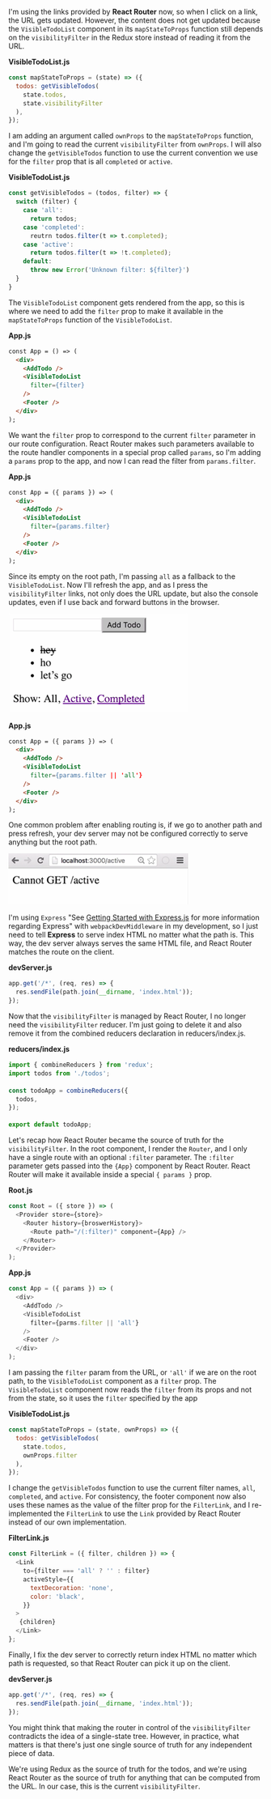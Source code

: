I'm using the links provided by **React Router** now, so when I click on a link, the URL gets updated. However, the content does not get updated because the `VisibleTodoList` component in its `mapStateToProps` function still depends on the `visibilityFilter` in the Redux store instead of reading it from the URL.


**VisibleTodoList.js**
```javascript 
const mapStateToProps = (state) => ({
  todos: getVisibleTodos(
    state.todos,
    state.visibilityFilter
  ),
});
```

I am adding an argument called `ownProps` to the `mapStateToProps` function, and I'm going to read the current `visibilityFilter` from `ownProps`. I will also change the `getVisibleTodos` function to use the current convention we use for the `filter` prop that is all `completed` or `active`.


**VisibleTodoList.js**
```javascript
const getVisibleTodos = (todos, filter) => {
  switch (filter) {
    case 'all':
      return todos;
    case 'completed':
      reutrn todos.filter(t => t.completed);
    case 'active':
      return todos.filter(t => !t.completed);
    default: 
      throw new Error('Unknown filter: ${filter}')
  } 
}
```

The `VisibleTodoList` component gets rendered from the app, so this is where we need to add the `filter` prop to make it available in the `mapStateToProps` function of the `VisibleTodoList`.


**App.js**
```html
const App = () => (
  <div>
    <AddTodo />
    <VisibleTodoList
      filter={filter}
    />
    <Footer />
  </div>
);
```

We want the `filter` prop to correspond to the current `filter` parameter in our route configuration. React Router makes such parameters available to the route handler components in a special prop called `params`, so I'm adding a `params` prop to the app, and now I can read the filter from `params.filter`.


**App.js**
```html
const App = ({ params }) => (
  <div>
    <AddTodo />
    <VisibleTodoList
      filter={params.filter}
    />
    <Footer />
  </div>
);
```

Since its empty on the root path, I'm passing `all` as a fallback to the `VisibleTodoList`. Now I'll refresh the app, and as I press the `visibilityFilter` links, not only does the URL update, but also the console updates, even if I use back and forward buttons in the browser.



![output](../images/javascript-redux-filtering-redux-state-with-react-router-params-output.png)


**App.js**
```html
const App = ({ params }) => (
  <div>
    <AddTodo />
    <VisibleTodoList
      filter={params.filter || 'all'}
    />
    <Footer />
  </div>
);
```

One common problem after enabling routing is, if we go to another path and press refresh, your dev server may not be configured correctly to serve anything but the root path.



![invalid](../images/javascript-redux-filtering-redux-state-with-react-router-params-invalid.png)



I'm using `Express` "See [Getting Started with Express.js](https://egghead.io/courses/getting-started-with-express-js) for more information regarding Express" with `webpackDevMiddleware` in my development, so I just need to tell **Express** to serve index HTML no matter what the path is. This way, the dev server always serves the same HTML file, and React Router matches the route on the client.


**devServer.js**
```javascript
app.get('/*', (req, res) => {
  res.sendFile(path.join(__dirname, 'index.html'));
});
```

Now that the `visibilityFilter` is managed by React Router, I no longer need the `visibilityFilter` reducer. I'm just going to delete it and also remove it from the combined reducers declaration in reducers/index.js.


**reducers/index.js**
```javascript
import { combineReducers } from 'redux';
import todos from './todos';

const todoApp = combineReducers({
  todos,
});

export default todoApp;
```

Let's recap how React Router became the source of truth for the `visibilityFilter`. In the root component, I render the `Router`, and I only have a single route with an optional `:filter` parameter. The `:filter` parameter gets passed into the `{App}` component by React Router. React Router will make it available inside a special `{ params }` prop.


**Root.js**
```javascript
const Root = ({ store }) => (
  <Provider store={store}>
    <Router history={broswerHistory}>
      <Route path="/(:filter)" component={App} />
    </Router>
  </Provider>
);
```

**App.js**
```javascript
const App = ({ params }) => (
  <div>
    <AddTodo />
    <VisibleTodoList
      filter={parms.filter || 'all'}
    />
    <Footer />
  </div>
);
```

I am passing the `filter` param from the URL, or `'all'` if we are on the root path, to the `VisibleTodoList` component as a `filter` prop. The `VisibleTodoList` component now reads the `filter` from its props and not from the state, so it uses the `filter` specified by the app


**VisibleTodoList.js**
```javascript
const mapStateToProps = (state, ownProps) => ({
  todos: getVisibleTodos(
    state.todos, 
    ownProps.filter
  ),
});
```

I change the `getVisibleTodos` function to use the current filter names, `all`, `completed`, and `active`. For consistency, the footer component now also uses these names as the value of the filter prop for the `FilterLink`, and I re-implemented the `FilterLink` to use the `Link` provided by React Router instead of our own implementation.


**FilterLink.js**
```javascript
const FilterLink = ({ filter, children }) => {
  <Link
    to={filter === 'all' ? '' : filter}
    activeStyle={{
      textDecoration: 'none',
      color: 'black',
    }}
  >
   {children}
  </Link>
};
```

Finally, I fix the dev server to correctly return index HTML no matter which path is requested, so that React Router can pick it up on the client.

**devServer.js**
```javascript
app.get('/*', (req, res) => {
  res.sendFile(path.join(__dirname, 'index.html'));
});
```

You might think that making the router in control of the `visibilityFilter` contradicts the idea of a single-state tree. However, in practice, what matters is that there's just one single source of truth for any independent piece of data.

We're using Redux as the source of truth for the todos, and we're using React Router as the source of truth for anything that can be computed from the URL. In our case, this is the current `visibilityFilter`.
